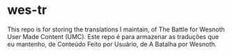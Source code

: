 # wes-tr

This repo is for storing the translations I maintain, of The Battle for Wesnoth User Made Content (UMC).
Este repo é para armazenar as traduções que eu mantenho, de Conteúdo Feito por Usuário, de A Batalha por Wesnoth.
